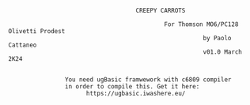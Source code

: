 			                            CREEPY CARROTS	
      									
												For Thomson MO6/PC128 Olivetti Prodest
													       by Paolo Cattaneo
													       v01.0 March 2K24 
													

                    You need ugBasic framwework with c6809 compiler
                    in order to compile this. Get it here:
                          https://ugbasic.iwashere.eu/
